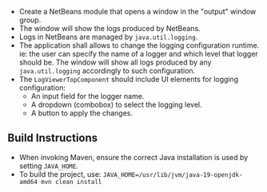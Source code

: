 - Create a NetBeans module that opens a window in the "output" window group.
- The window will show the logs produced by NetBeans.
- Logs in NetBeans are managed by `java.util.logging`.
- The application shall allows to change the logging configuration runtime. ie: the user can specify the name of a logger and which level that logger should be. The window will show all logs produced by any `java.util.logging` accordingly to such configuration.
- The `LogViewerTopComponent` should include UI elements for logging configuration:
    - An input field for the logger name.
    - A dropdown (combobox) to select the logging level.
    - A button to apply the changes.

## Build Instructions
- When invoking Maven, ensure the correct Java installation is used by setting `JAVA_HOME`.
- To build the project, use: `JAVA_HOME=/usr/lib/jvm/java-19-openjdk-amd64 mvn clean install`